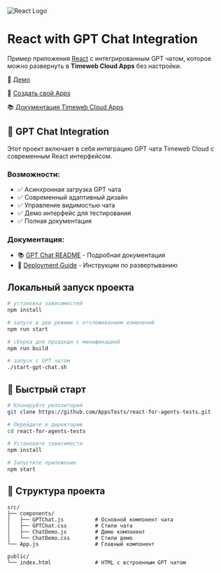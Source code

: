 ![React Logo](https://st.timeweb.com/cloud-static/apps-logo/react.svg)

# React with GPT Chat Integration

Пример приложения [React](https://react.dev/) с интегрированным GPT чатом, которое можно развернуть в **Timeweb Cloud Apps** без настройки.

:tada: [Демо](https://timeweb-cloud-app-example-react-65cc.twc1.net)

:rocket: [Создать свой Apps](https://timeweb.cloud/my/apps/create)

:books: [Документация Timeweb Cloud Apps](https://timeweb.cloud/docs/apps)

## 🤖 GPT Chat Integration

Этот проект включает в себя интеграцию GPT чата Timeweb Cloud с современным React интерфейсом.

### Возможности:
- ✅ Асинхронная загрузка GPT чата
- ✅ Современный адаптивный дизайн
- ✅ Управление видимостью чата
- ✅ Демо интерфейс для тестирования
- ✅ Полная документация

### Документация:
- 📚 [GPT Chat README](GPT_CHAT_README.md) - Подробная документация
- 🚀 [Deployment Guide](DEPLOYMENT_GUIDE.md) - Инструкции по развертыванию

## <a name="dev"></a>Локальный запуск проекта

```bash
# установка зависимостей
npm install

# запуск в дев режиме с отслеживанием изменений
npm run start

# сборка для продакшн с минификацией
npm run build

# запуск с GPT чатом
./start-gpt-chat.sh
```

## 🚀 Быстрый старт

```bash
# Клонируйте репозиторий
git clone https://github.com/AppsTests/react-for-agents-tests.git

# Перейдите в директорию
cd react-for-agents-tests

# Установите зависимости
npm install

# Запустите приложение
npm start
```

## 📁 Структура проекта

```
src/
├── components/
│   ├── GPTChat.js          # Основной компонент чата
│   ├── GPTChat.css         # Стили чата
│   ├── ChatDemo.js         # Демо компонент
│   └── ChatDemo.css        # Стили демо
└── App.js                  # Главный компонент

public/
└── index.html              # HTML с встроенным GPT чатом
```
